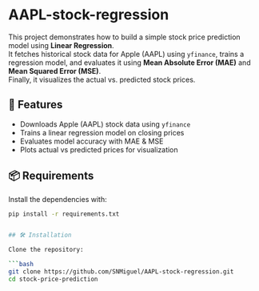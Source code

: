 # AAPL-stock-regression
This project demonstrates how to build a simple stock price prediction model using **Linear Regression**.  
It fetches historical stock data for Apple (AAPL) using `yfinance`, trains a regression model, and evaluates it using **Mean Absolute Error (MAE)** and **Mean Squared Error (MSE)**.  
Finally, it visualizes the actual vs. predicted stock prices.


## 🚀 Features
- Downloads Apple (AAPL) stock data using `yfinance`
- Trains a linear regression model on closing prices
- Evaluates model accuracy with MAE & MSE
- Plots actual vs predicted prices for visualization


## 📦 Requirements

Install the dependencies with:

```bash
pip install -r requirements.txt


## 🛠️ Installation

Clone the repository:

```bash
git clone https://github.com/SNMiguel/AAPL-stock-regression.git
cd stock-price-prediction
